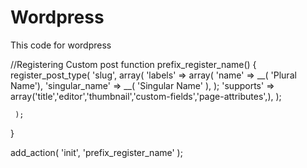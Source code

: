 # Wordpress
This code for wordpress

//Registering Custom post
function prefix_register_name() {
    register_post_type( 'slug', 
         array(
        'labels'              =>  array(
            'name'               => __( 'Plural Name'),
            'singular_name'      => __( 'Singular Name' ),
        );
        'supports'            => array('title','editor','thumbnail','custom-fields','page-attributes',),
    );

     );
}

add_action( 'init', 'prefix_register_name' );
